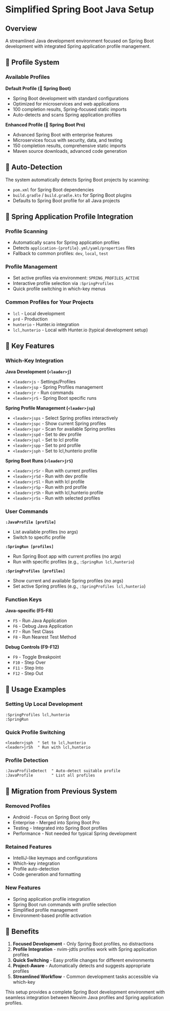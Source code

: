 # Simplified Spring Boot Java Setup

## Overview

A streamlined Java development environment focused on Spring Boot development with integrated Spring application profile management.

## 🍃 Profile System

### Available Profiles

**Default Profile (🍃 Spring Boot)**
- Spring Boot development with standard configurations
- Optimized for microservices and web applications
- 100 completion results, Spring-focused static imports
- Auto-detects and scans Spring application profiles

**Enhanced Profile (🍃 Spring Boot Pro)**
- Advanced Spring Boot with enterprise features
- Microservices focus with security, data, and testing
- 150 completion results, comprehensive static imports
- Maven source downloads, advanced code generation

## 🎯 Auto-Detection

The system automatically detects Spring Boot projects by scanning:
- `pom.xml` for Spring Boot dependencies
- `build.gradle` / `build.gradle.kts` for Spring Boot plugins
- Defaults to Spring Boot profile for all Java projects

## 🍃 Spring Application Profile Integration

### Profile Scanning
- Automatically scans for Spring application profiles
- Detects `application-{profile}.yml/yaml/properties` files
- Fallback to common profiles: `dev`, `local`, `test`

### Profile Management
- Set active profiles via environment: `SPRING_PROFILES_ACTIVE`
- Interactive profile selection via `:SpringProfiles`
- Quick profile switching in which-key menus

### Common Profiles for Your Projects
- `lcl` - Local development
- `prd` - Production 
- `hunterio` - Hunter.io integration
- `lcl,hunterio` - Local with Hunter.io (typical development setup)

## 🔧 Key Features

### Which-Key Integration

**Java Development (`<leader>j`)**
- `<leader>js` - Settings/Profiles
- `<leader>jsp` - Spring Profiles management
- `<leader>jr` - Run commands
- `<leader>jrS` - Spring Boot specific runs

**Spring Profile Management (`<leader>jsp`)**
- `<leader>jsps` - Select Spring profiles interactively
- `<leader>jspc` - Show current Spring profiles
- `<leader>jspr` - Scan for available Spring profiles
- `<leader>jspd` - Set to dev profile
- `<leader>jspl` - Set to lcl profile
- `<leader>jspp` - Set to prd profile
- `<leader>jsph` - Set to lcl,hunterio profile

**Spring Boot Runs (`<leader>jrS`)**
- `<leader>jrSr` - Run with current profiles
- `<leader>jrSd` - Run with dev profile
- `<leader>jrSl` - Run with lcl profile
- `<leader>jrSp` - Run with prd profile
- `<leader>jrSh` - Run with lcl,hunterio profile
- `<leader>jrSs` - Run with selected profiles

### User Commands

**`:JavaProfile [profile]`**
- List available profiles (no args)
- Switch to specific profile

**`:SpringRun [profiles]`**
- Run Spring Boot app with current profiles (no args)
- Run with specific profiles (e.g., `:SpringRun lcl,hunterio`)

**`:SpringProfiles [profiles]`**
- Show current and available Spring profiles (no args)
- Set active Spring profiles (e.g., `:SpringProfiles lcl,hunterio`)

### Function Keys

**Java-specific (F5-F8)**
- `F5` - Run Java Application
- `F6` - Debug Java Application  
- `F7` - Run Test Class
- `F8` - Run Nearest Test Method

**Debug Controls (F9-F12)**
- `F9` - Toggle Breakpoint
- `F10` - Step Over
- `F11` - Step Into
- `F12` - Step Out

## 🚀 Usage Examples

### Setting Up Local Development
```vim
:SpringProfiles lcl,hunterio
:SpringRun
```

### Quick Profile Switching
```vim
<leader>jsph  " Set to lcl,hunterio
<leader>jrSh  " Run with lcl,hunterio
```

### Profile Detection
```vim
:JavaProfileDetect  " Auto-detect suitable profile
:JavaProfile        " List all profiles
```

## 🔄 Migration from Previous System

### Removed Profiles
- Android - Focus on Spring Boot only
- Enterprise - Merged into Spring Boot Pro
- Testing - Integrated into Spring Boot profiles
- Performance - Not needed for typical Spring development

### Retained Features
- IntelliJ-like keymaps and configurations
- Which-key integration
- Profile auto-detection
- Code generation and formatting

### New Features
- Spring application profile integration
- Spring Boot run commands with profile selection
- Simplified profile management
- Environment-based profile activation

## 🎯 Benefits

1. **Focused Development** - Only Spring Boot profiles, no distractions
2. **Profile Integration** - nvim-jdtls profiles work with Spring application profiles
3. **Quick Switching** - Easy profile changes for different environments
4. **Project-Aware** - Automatically detects and suggests appropriate profiles
5. **Streamlined Workflow** - Common development tasks accessible via which-key

This setup provides a complete Spring Boot development environment with seamless integration between Neovim Java profiles and Spring application profiles.
